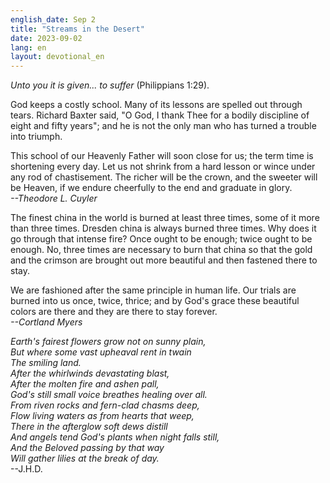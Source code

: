 ```yaml
---
english_date: Sep 2
title: "Streams in the Desert"
date: 2023-09-02
lang: en
layout: devotional_en
---
```





<p><em>Unto you it is given... to suffer</em> (Philippians 1:29).

</p>

<p>God keeps a costly school. Many of its lessons are spelled out through tears. Richard Baxter said, "O God, I thank Thee for a bodily discipline of eight and fifty years"; and he is not the only man who has turned a trouble into triumph.

</p>

<p>This school of our Heavenly Father will soon close for us; the term time is shortening every day. Let us not shrink from a hard lesson or wince under any rod of chastisement. The richer will be the crown, and the sweeter will be Heaven, if we endure cheerfully to the end and graduate in glory.<br/> <em>--Theodore L. Cuyler</em>

</p>

<p>The finest china in the world is burned at least three times, some of it more than three times. Dresden china is always burned three times. Why does it go through that intense fire? Once ought to be enough; twice ought to be enough. No, three times are necessary to burn that china so that the gold and the crimson are brought out more beautiful and then fastened there to stay.

</p>

<p>We are fashioned after the same principle in human life. Our trials are burned into us once, twice, thrice; and by God's grace these beautiful colors are there and they are there to stay forever.<br/> <em>--Cortland Myers</em>

</p>

<p><em>Earth's fairest flowers grow not on sunny plain,<br/> But where some vast upheaval rent in twain<br/> The smiling land.<br/> After the whirlwinds devastating blast,<br/> After the molten fire and ashen pall,<br/> God's still small voice breathes healing over all. <br/> From riven rocks and fern-clad chasms deep,<br/> Flow living waters as from hearts that weep,<br/> There in the afterglow soft dews distill<br/> And angels tend God's plants when night falls still,<br/> And the Beloved passing by that way</em><br/> <em>Will gather lilies at the break of day.</em><br/> --J.H.D.

</p>

<p></p>